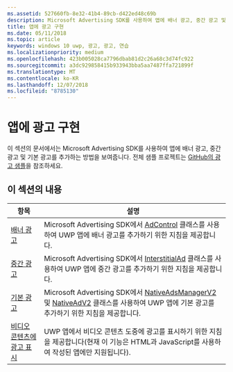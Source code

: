 ```yaml
---
ms.assetid: 527660fb-8e32-41b4-89cb-d422ed48c69b
description: Microsoft Advertising SDK를 사용하여 앱에 배너 광고, 중간 광고 및 기본 광고를 추가하는 방법을 알아보려면 이 섹션의 연습을 사용합니다.
title: 앱에 광고 구현
ms.date: 05/11/2018
ms.topic: article
keywords: windows 10 uwp, 광고, 광고, 연습
ms.localizationpriority: medium
ms.openlocfilehash: 423b005028ca7796dbab81d2c26a68c3d74fc922
ms.sourcegitcommit: a3dc929858415b933943bba5aa7487ffa721899f
ms.translationtype: MT
ms.contentlocale: ko-KR
ms.lasthandoff: 12/07/2018
ms.locfileid: "8785130"
---
```

# <a name="implement-ads-in-your-app"></a>앱에 광고 구현

이 섹션의 문서에서는 Microsoft Advertising SDK를 사용하여 앱에 배너 광고, 중간 광고 및 기본 광고를 추가하는 방법을 보여줍니다. 전체 샘플 프로젝트는 [GitHub의 광고 샘플](http://aka.ms/githubads)을 참조하세요.

## <a name="in-this-section"></a>이 섹션의 내용

|  항목    | 설명 |               
|----------|-------|
| [배너 광고](banner-ads.md)     | Microsoft Advertising SDK에서 [AdControl](https://docs.microsoft.com/uwp/api/microsoft.advertising.winrt.ui.adcontrol) 클래스를 사용하여 UWP 앱에 배너 광고를 추가하기 위한 지침을 제공합니다.        |
| [중간 광고](interstitial-ads.md)    | Microsoft Advertising SDK에서 [InterstitialAd](https://docs.microsoft.com/uwp/api/microsoft.advertising.winrt.ui.interstitialad) 클래스를 사용하여 UWP 앱에 중간 광고를 추가하기 위한 지침을 제공합니다.       |
| [기본 광고](native-ads.md)       | Microsoft Advertising SDK에서 [NativeAdsManagerV2](https://docs.microsoft.com/uwp/api/microsoft.advertising.winrt.ui.nativeadsmanagerv2) 및 [NativeAdV2](https://docs.microsoft.com/uwp/api/microsoft.advertising.winrt.ui.nativeadv2) 클래스를 사용하여 UWP 앱에 기본 광고를 추가하기 위한 지침을 제공합니다.  |
| [비디오 콘텐츠에 광고 표시](add-advertisements-to-video-content.md)     |  UWP 앱에서 비디오 콘텐츠 도중에 광고를 표시하기 위한 지침을 제공합니다(현재 이 기능은 HTML과 JavaScript를 사용하여 작성된 앱에만 지원됩니다). |



 

 

